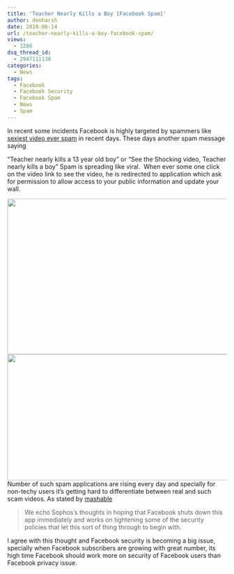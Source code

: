 ```yaml
---
title: 'Teacher Nearly Kills a Boy [Facebook Spam]'
author: denharsh
date: 2010-06-14
url: /teacher-nearly-kills-a-boy-facebook-spam/
views:
  - 1286
dsq_thread_id:
  - 2947111138
categories:
  - News
tags:
  - Facebook
  - Facebook Security
  - Facebook Spam
  - News
  - Spam
---
```

In recent some incidents Facebook is highly targeted by spammers like <a href="http://www.shoutmeloud.com/facebook-spam-name-this-is-without-doubt-the-sexiest-video-ever-p-p-p.html" onclick="_gaq.push(['_trackEvent', 'outbound-article', 'http://www.shoutmeloud.com/facebook-spam-name-this-is-without-doubt-the-sexiest-video-ever-p-p-p.html', 'sexiest video ever spam']);" >sexiest video ever spam</a> in recent days. These days another spam message saying

&#8220;Teacher nearly kills a 13 year old boy&#8221; or &#8220;See the Shocking video, Teacher nearly kills a boy&#8221; Spam is spreading like viral.  When ever some one click on the video link to see the video, he is redirected to application which ask for permission to allow access to your public information and update your wall.

[<img class="aligncenter size-full  wp-image-53494" src="http://cdn.devilsworkshop.org/files/2010/06/i-am-shocked-facebook-app.jpg" alt="" width="548" height="357" />][1][<img class="aligncenter size-full wp-image-1824" src="http://cdn.devilsworkshop.org/files/2010/06/i-am-shocked-facebook-request.jpg" alt="" width="548" height="289" />][2]Number of such spam applications are rising every day and specially for non-techy users it&#8217;s getting hard to differentiate between real and such scam videos. As stated by <a href="http://mashable.com/2010/06/14/rogue-facebook-app/" onclick="_gaq.push(['_trackEvent', 'outbound-article', 'http://mashable.com/2010/06/14/rogue-facebook-app/', 'mashable']);" >mashable</a>

> <a href="http://mashable.com/2010/06/14/rogue-facebook-app/" onclick="_gaq.push(['_trackEvent', 'outbound-article', 'http://mashable.com/2010/06/14/rogue-facebook-app/', '']);" ></a>We echo Sophos’s thoughts in hoping that Facebook shuts down this app immediately and works on tightening some of the security policies that let this sort of thing through to begin with.

I agree with this thought and Facebook security is becoming a big issue, specially when Facebook subscribers are growing with great number, its high time Facebook should work more on security of Facebook users than Facebook privacy issue.

 [1]: http://cdn.devilsworkshop.org/files/2010/06/i-am-shocked-facebook-app.jpg
 [2]: http://cdn.devilsworkshop.org/files/2010/06/i-am-shocked-facebook-request.jpg
